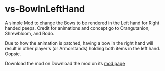 # vs-BowInLeftHand

A simple Mod to change the Bows to be rendered in the Left hand for Right handed peeps.
Credit for animations and concept go to Orangutanion, Shrewbloom, and Rodo.

Due to how the animation is patched, having a bow in the right hand will result in other player's (or Armorstands) holding both items in the left hand. Oopsie.

Download the mod on Download the mod on its [mod page](https://mods.vintagestory.at/correctedbowanimation)
